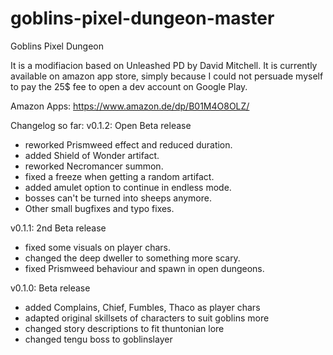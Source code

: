 # goblins-pixel-dungeon-master
Goblins Pixel Dungeon

 It is a modifiacion based on Unleashed PD by David Mitchell.
 It is currently available on amazon app store, simply because I could not persuade myself to
 pay the 25$ fee to open a dev account on Google Play.

 Amazon Apps: https://www.amazon.de/dp/B01M4O8OLZ/

Changelog so far:
v0.1.2: Open Beta release
- reworked Prismweed effect and reduced duration.
- added Shield of Wonder artifact.
- reworked Necromancer summon.
- fixed a freeze when getting a random artifact.
- added amulet option to continue in endless mode.
- bosses can't be turned into sheeps anymore.
- Other small bugfixes and typo fixes.

v0.1.1: 2nd Beta release
- fixed some visuals on player chars.
- changed the deep dweller to something more scary.
- fixed Prismweed behaviour and spawn in open dungeons.

v0.1.0: Beta release
- added Complains, Chief, Fumbles, Thaco as player chars
- adapted original skillsets of characters to suit goblins more
- changed story descriptions to fit thuntonian lore
- changed tengu boss to goblinslayer
